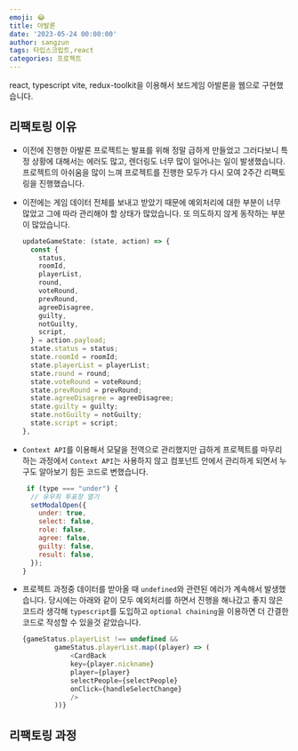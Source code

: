 ```yaml
---
emoji: 😂
title: 아발론
date: '2023-05-24 00:00:00'
author: sangzun
tags: 타입스크립트,react
categories: 프로젝트
---
```


react, typescript vite, redux-toolkit을 이용해서 보드게임 아발론을 웹으로 구현했습니다.

## 리팩토링 이유

- 이전에 진행한 아발론 프로젝트는 발표를 위해 정말 급하게 만들었고 그러다보니 특정 상황에 대해서는 에러도 많고, 렌더링도 너무 많이 일어나는 일이 발생했습니다. 프로젝트의 아쉬움을 많이 느껴 프로젝트를 진행한 모두가 다시 모여 2주간 리팩토링을 진행했습니다.

- 이전에는 게임 데이터 전체를 보내고 받았기 때문에 예외처리에 대한 부분이 너무 많았고 그에 따라 관리해야 할 상태가 많았습니다. 또 의도하지 않게 동작하는 부분이 많았습니다.
    ```javascript
    updateGameState: (state, action) => {
      const {
        status,
        roomId,
        playerList,
        round,
        voteRound,
        prevRound,
        agreeDisagree,
        guilty,
        notGuilty,
        script,
      } = action.payload;
      state.status = status;
      state.roomId = roomId;
      state.playerList = playerList;
      state.round = round;
      state.voteRound = voteRound;
      state.prevRound = prevRound;
      state.agreeDisagree = agreeDisagree;
      state.guilty = guilty;
      state.notGuilty = notGuilty;
      state.script = script;
    },
    ```
- `Context API`를 이용해서 모달을 전역으로 관리했지만 급하게 프로젝트를 마무리 하는 과정에서 `Context API`는 사용하지 않고 컴포넌트 안에서 관리하게 되면서 누구도 알아보기 힘든 코드로 변했습니다.
    ```javascript
     if (type === "under") {
      // 유무죄 투표창 열기
      setModalOpen({
        under: true,
        select: false,
        role: false,
        agree: false,
        guilty: false,
        result: false,
      });
    } 
    ```

- 프로젝트 과정중 데이터를 받아올 때 `undefined`와 관련된 에러가 계속해서 발생했습니다. 당시에는 아래와 같이 모두 예외처리를 하면서 진행을 해나갔고 좋지 않은 코드라 생각해 `typescript`를 도입하고 `optional chaining`을 이용하면 더 간결한 코드로 작성할 수 있을것 같았습니다.

    ```javascript
    {gameStatus.playerList !== undefined &&
            gameStatus.playerList.map((player) => (
                <CardBack
                key={player.nickname}
                player={player}
                selectPeople={selectPeople}
                onClick={handleSelectChange}
                />
            ))}
    ```

## 리팩토링 과정